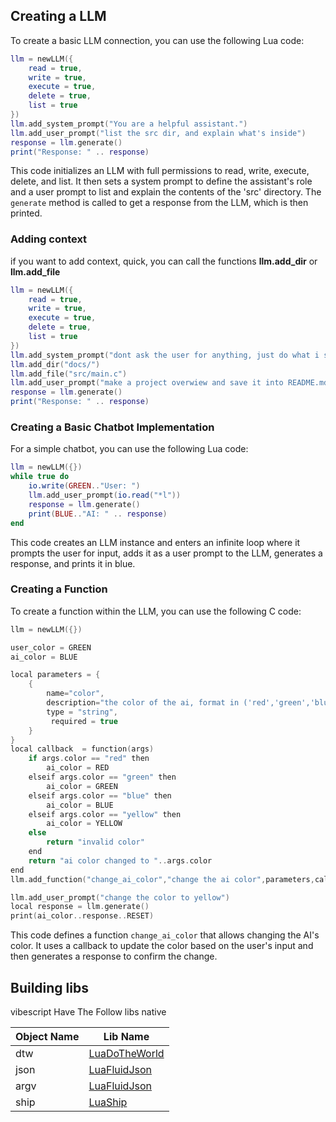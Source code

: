 ## Creating a LLM

To create a basic LLM connection, you can use the following Lua code:

~~~lua 
llm = newLLM({
    read = true,
    write = true,
    execute = true,
    delete = true,
    list = true
})
llm.add_system_prompt("You are a helpful assistant.")
llm.add_user_prompt("list the src dir, and explain what's inside")
response = llm.generate()
print("Response: " .. response)
~~~

This code initializes an LLM with full permissions to read, write, execute, delete, and list. It then sets a system prompt to define the assistant's role and a user prompt to list and explain the contents of the 'src' directory. The `generate` method is called to get a response from the LLM, which is then printed.

### Adding context 
if you want to add context, quick, you can call the functions **llm.add_dir** or **llm.add_file**
~~~lua 
llm = newLLM({
    read = true,
    write = true,
    execute = true,
    delete = true,
    list = true
})
llm.add_system_prompt("dont ask the user for anything, just do what i say")
llm.add_dir("docs/")
llm.add_file("src/main.c")
llm.add_user_prompt("make a project overwiew and save it into README.md")
response = llm.generate()
print("Response: " .. response)
~~~

### Creating a Basic Chatbot Implementation

For a simple chatbot, you can use the following Lua code:

~~~lua 
llm = newLLM({})
while true do 
    io.write(GREEN.."User: ")
    llm.add_user_prompt(io.read("*l"))
    response = llm.generate()
    print(BLUE.."AI: " .. response)
end 
~~~

This code creates an LLM instance and enters an infinite loop where it prompts the user for input, adds it as a user prompt to the LLM, generates a response, and prints it in blue.

### Creating a Function

To create a function within the LLM, you can use the following C code:

~~~c 
llm = newLLM({})

user_color = GREEN
ai_color = BLUE

local parameters = {
    {
        name="color",
        description="the color of the ai, format in ('red','green','blue','yellow')", 
        type = "string",
         required = true
    }
}
local callback  = function(args)
    if args.color == "red" then
        ai_color = RED
    elseif args.color == "green" then
        ai_color = GREEN
    elseif args.color == "blue" then
        ai_color = BLUE
    elseif args.color == "yellow" then
        ai_color = YELLOW
    else
        return "invalid color"
    end
    return "ai color changed to "..args.color
end 
llm.add_function("change_ai_color","change the ai color",parameters,callback)

llm.add_user_prompt("change the color to yellow")
local response = llm.generate()
print(ai_color..response..RESET)
~~~

This code defines a function `change_ai_color` that allows changing the AI's color. It uses a callback to update the color based on the user's input and then generates a response to confirm the change.


## Building libs
vibescript Have The Follow libs native

|  Object Name  | Lib Name |
|--------------|---------|
|dtw| [LuaDoTheWorld](https://github.com/OUIsolutions/LuaDoTheWorld)|
|json|[LuaFluidJson](https://github.com/OUIsolutions/LuaFluidJson) |
|argv|[LuaFluidJson](https://github.com/OUIsolutions/LuaArgv) |
|ship|[LuaShip](https://github.com/OUIsolutions/LuaShip)|